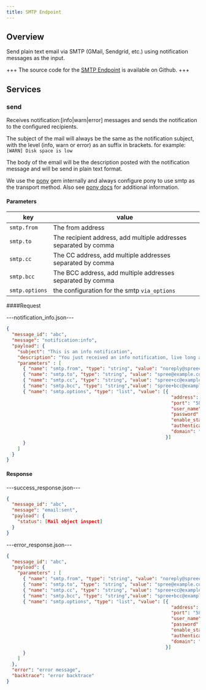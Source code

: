 ```yaml
---
title: SMTP Endpoint
---
```


## Overview

Send plain text email via SMTP (GMail, Sendgrid, etc.) using notification messages as the input.

+++
The source code for the [SMTP Endpoint](https://github.com/spree/smtp_endpoint/) is available on Github.
+++

## Services

### send

Receives notification:[info|warn|error] messages and sends the notification to the configured recipients.

The subject of the mail will always be the same as the notification subject, with the level (info, warn or error) as an suffix in brackets. for example: ```[WARN] Disk space is low```

The body of the email will be the description posted with the notification message and will be send in plain text format.

We use the [pony](https://github.com/benprew/pony) gem internally and always configure pony to use smtp as the transport method. Also see [pony docs](https://github.com/benprew/pony#transport) for additional information.

#### Parameters

|key | value |
|----|-------|
|```smtp.from```| The from address |
|```smtp.to```| The recipient address, add multiple addresses separated by comma |
|```smtp.cc```| The CC address, add multiple addresses separated by comma|
|```smtp.bcc```| The BCC address, add multiple addresses separated by comma|
|```smtp.options```| the configuration for the smtp ```via_options```|


####Request

---notification_info.json---
```json
{
  "message_id": "abc",
  "message": "notification:info",
  "payload": {
    "subject": "This is an info notification",
    "description": "You just received an info notification, live long and prosper!",
    "parameters" : [
      { "name": "smtp.from", "type": "string", "value": "noreply@spreecommerce.com" },
      { "name": "smtp.to", "type": "string", "value": "spree@example.com" },
      { "name": "smtp.cc", "type": "string", "value": "spree+cc@example.com" },
      { "name": "smtp.bcc", "type": "string","value": "spree+bcc@example.com" },
      { "name": "smtp.options", "type": "list", "value": [{
                                                            "address": "smtp.mandrillapp.com",
                                                            "port": "587",
                                                            "user_name": "peter@spreecommerce.com",
                                                            "password": "p4ssw0rd!",
                                                            "enable_starttls_auto": "true",
                                                            "authentication": "login",
                                                            "domain": "spreecommerce.com"
                                                          }] 
      }
    ]
  }
}
```

#### Response

---success_response.json---
```json
{
  "message_id": "abc",
  "message": "email:sent",
  "payload": {
    "status": [Mail object inspect]
  }
}
```

---error_response.json---
```json
{
  "message_id": "abc",
  "payload": {
  	"parameters" : [
      { "name": "smtp.from", "type": "string", "value": "noreply@spreecommerce.com" },
      { "name": "smtp.to", "type": "string", "value": "spree@example.com" },
      { "name": "smtp.cc", "type": "string", "value": "spree+cc@example.com" },
      { "name": "smtp.bcc", "type": "string","value": "spree+bcc@example.com" },
      { "name": "smtp.options", "type": "list", "value": [{
                                                            "address": "smtp.mandrillapp.com",
                                                            "port": "587",
                                                            "user_name": "peter@spreecommerce.com",
                                                            "password": "p4ssw0rd!",
                                                            "enable_starttls_auto": "true",
                                                            "authentication": "login",
                                                            "domain": "spreecommerce.com"
                                                          }] 
      }
    ]
  },
  "error": "error message",
  "backtrace": "error backtrace"
}
```
